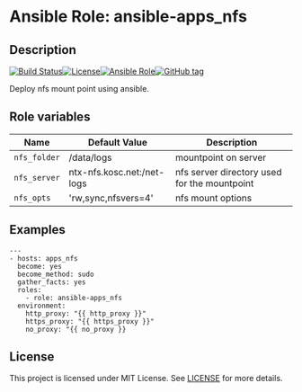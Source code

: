 # Ansible Role: ansible-apps_nfs

## Description

[![Build Status](https://travis-ci.com/lotusnoir/ansible-apps_nfs.svg?branch=master)](https://travis-ci.com/lotusnoir/ansible-apps_nfs)[![License](https://img.shields.io/badge/license-MIT%20License-brightgreen.svg)](https://opensource.org/licenses/MIT)[![Ansible Role](https://img.shields.io/badge/ansible%20role-apps__nfs-blue)](https://galaxy.ansible.com/lotusnoir/ansible-apps_nfs/)[![GitHub tag](https://img.shields.io/badge/version-latest-blue)](https://github.com/lotusnoir/ansible-apps_nfs/tags)

Deploy nfs mount point using ansible.


## Role variables

| Name           | Default Value | Description                        |
| -------------- | ------------- | -----------------------------------|
| `nfs_folder` | /data/logs | mountpoint on server |
| `nfs_server` | ntx-nfs.kosc.net:/net-logs | nfs server directory used for the mountpoint |
| `nfs_opts` | 'rw,sync,nfsvers=4' | nfs mount options |

## Examples

	---
	- hosts: apps_nfs
	  become: yes
	  become_method: sudo
	  gather_facts: yes
	  roles:
	    - role: ansible-apps_nfs
	  environment: 
	    http_proxy: "{{ http_proxy }}"
	    https_proxy: "{{ https_proxy }}"
	    no_proxy: "{{ no_proxy }}

## License

This project is licensed under MIT License. See [LICENSE](/LICENSE) for more details.
